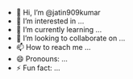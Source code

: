 - 👋 Hi, I’m @jatin909kumar
- 👀 I’m interested in ...
- 🌱 I’m currently learning ...
- 💞️ I’m looking to collaborate on ...
- 📫 How to reach me ...
- 😄 Pronouns: ...
- ⚡ Fun fact: ...

<!---
jatin909kumar/jatin909kumar is a ✨ special ✨ repository because its `README.md` (this file) appears on your GitHub profile.
You can click the Preview link to take a look at your changes.
--->
